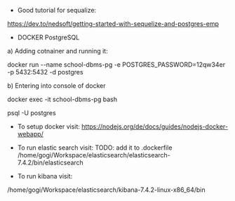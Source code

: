 -   Good tutorial for sequalize:

https://dev.to/nedsoft/getting-started-with-sequelize-and-postgres-emp

-   DOCKER PostgreSQL

a) Adding cotnainer and running it:

docker run --name school-dbms-pg -e POSTGRES_PASSWORD=12qw34er -p 5432:5432 -d postgres

b) Entering into console of docker

docker exec -it school-dbms-pg bash

psql -U postgres

-   To setup docker visit: https://nodejs.org/de/docs/guides/nodejs-docker-webapp/

-   To run elastic search visit:
    TODO: add it to .dockerfile
    /home/gogi/Workspace/elasticsearch/elasticsearch-7.4.2/bin/elasticsearch

-   To run kibana visit:

/home/gogi/Workspace/elasticsearch/kibana-7.4.2-linux-x86_64/bin
